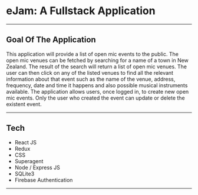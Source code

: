 # eJam: A Fullstack Application

---

## Goal Of The Application

This application will provide a list of open mic events to the public. The open mic venues can be fetched by searching for a name of a town in New Zealand. The result of the search will return a list of open mic venues. The user can then click on any of the listed venues to find all the relevant information about that event such as the name of the venue, address, frequency, date and time it happens and also possible musical instruments available.
The application allows users, once logged in, to create new open mic events. Only the user who created the event can update or delete the existent event.

---

## Tech

- React JS
- Redux
- CSS
- Superagent
- Node / Express JS
- SQLite3
- Firebase Authentication

---
